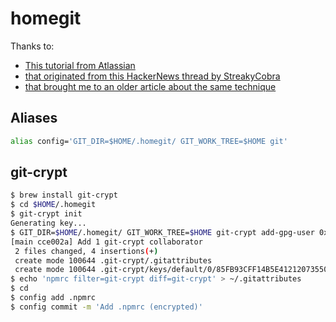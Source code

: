 # homegit

Thanks to:
- [This tutorial from Atlassian](https://www.atlassian.com/git/tutorials/dotfiles)
- [that originated from this HackerNews thread by StreakyCobra](https://news.ycombinator.com/item?id=11071754)
- [that brought me to an older article about the same technique](https://leahneukirchen.org/blog/archive/2013/01/a-grab-bag-of-git-tricks.html)

## Aliases

```sh
alias config='GIT_DIR=$HOME/.homegit/ GIT_WORK_TREE=$HOME git'
```

## git-crypt

```sh
$ brew install git-crypt
$ cd $HOME/.homegit
$ git-crypt init
Generating key...
$ GIT_DIR=$HOME/.homegit/ GIT_WORK_TREE=$HOME git-crypt add-gpg-user 0xA0A378A5
[main cce002a] Add 1 git-crypt collaborator
 2 files changed, 4 insertions(+)
 create mode 100644 .git-crypt/.gitattributes
 create mode 100644 .git-crypt/keys/default/0/85FB93CFF14B5E412120735503E546AEA0A378A5.gpg
$ echo 'npmrc filter=git-crypt diff=git-crypt' > ~/.gitattributes
$ cd
$ config add .npmrc
$ config commit -m 'Add .npmrc (encrypted)'
```
